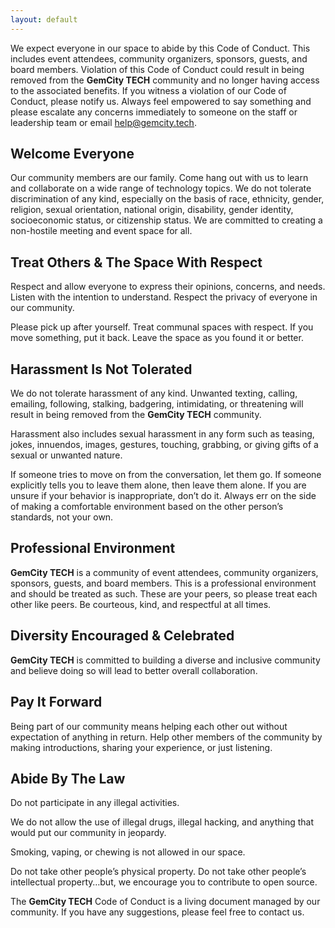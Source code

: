 ```yaml
---
layout: default
---
```

We expect everyone in our space to abide by this Code of Conduct. This includes event attendees, community organizers, sponsors, guests, and board members. Violation of this Code of Conduct could result in being removed from the **GemCity TECH** community and no longer having access to the associated benefits.
If you witness a violation of our Code of Conduct, please notify us. Always feel empowered to say something and please escalate any concerns immediately to someone on the staff or leadership team or email help@gemcity.tech.  

## Welcome Everyone  

Our community members are our family. Come hang out with us to learn and collaborate on a wide range of technology topics. We do not tolerate discrimination of any kind, especially on the basis of race, ethnicity, gender, religion, sexual orientation, national origin, disability, gender identity, socioeconomic status, or citizenship status. We are committed to creating a non-hostile meeting and event space for all.  

## Treat Others & The Space With Respect  

Respect and allow everyone to express their opinions, concerns, and needs. Listen with the intention to understand. Respect the privacy of everyone in our community.  
  
Please pick up after yourself. Treat communal spaces with respect. If you move something, put it back. Leave the space as you found it or better.  

## Harassment Is Not Tolerated  

We do not tolerate harassment of any kind. Unwanted texting, calling, emailing, following, stalking, badgering, intimidating, or threatening will result in being removed from the **GemCity TECH** community.  

Harassment also includes sexual harassment in any form such as teasing, jokes, innuendos, images, gestures, touching, grabbing, or giving gifts of a sexual or unwanted nature.  

If someone tries to move on from the conversation, let them go. If someone explicitly tells you to leave them alone, then leave them alone. If you are unsure if your behavior is inappropriate, don’t do it. Always err on the side of making a comfortable environment based on the other person’s standards, not your own.  

## Professional Environment  

**GemCity TECH** is a community of event attendees, community organizers, sponsors, guests, and board members. This is a professional environment and should be treated as such. These are your peers, so please treat each other like peers. Be courteous, kind, and respectful at all times.  

## Diversity Encouraged & Celebrated  

**GemCity TECH** is committed to building a diverse and inclusive community and believe doing so will lead to better overall collaboration.

## Pay It Forward  

Being part of our community means helping each other out without expectation of anything in return. Help other members of the community by making introductions, sharing your experience, or just listening.

## Abide By The Law  

Do not participate in any illegal activities.  

We do not allow the use of illegal drugs, illegal hacking, and anything that would put our community in jeopardy.  

Smoking, vaping, or chewing is not allowed in our space.  

Do not take other people’s physical property. Do not take other people’s intellectual property…but, we encourage you to contribute to open source.  


The **GemCity TECH** Code of Conduct is a living document managed by our community. If you have any suggestions, please feel free to contact us. 
